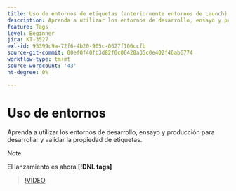 ```yaml
---
title: Uso de entornos de etiquetas (anteriormente entornos de Launch)
description: Aprenda a utilizar los entornos de desarrollo, ensayo y producción para desarrollar y validar la propiedad de etiquetas.
feature: Tags
level: Beginner
jira: KT-3527
exl-id: 95399c9a-72f6-4b20-905c-0627f106ccfb
source-git-commit: 00ef0f40fb3d82f0c06428a35c0e402f46ab6774
workflow-type: tm+mt
source-wordcount: '43'
ht-degree: 0%

---
```


# Uso de entornos

Aprenda a utilizar los entornos de desarrollo, ensayo y producción para desarrollar y validar la propiedad de etiquetas.

>[!NOTE]
>
> El lanzamiento es ahora **[!DNL tags]**

>[!VIDEO](https://video.tv.adobe.com/v/28729/?learn=on)
